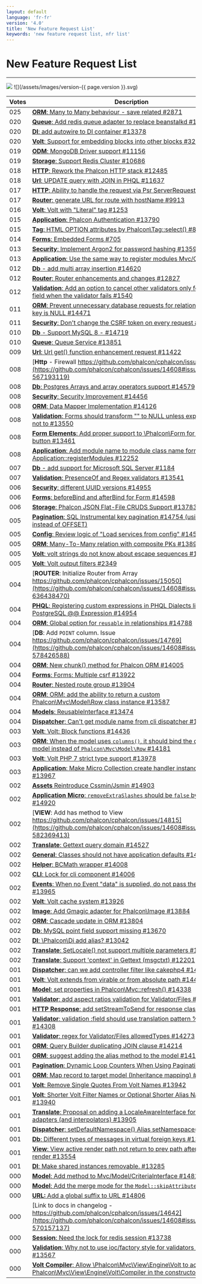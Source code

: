 ```yaml
---
layout: default
language: 'fr-fr'
version: '4.0'
title: 'New Feature Request List'
keywords: 'new feature request list, nfr list'
---
```


# New Feature Request List
- - -
![](/assets/images/document-status-stable-success.svg) ![](/assets/images/version-{{ page.version }}.svg)



| Votes  | Description             |
|--------|-------------------------|
| 025 | [**ORM**: Many to Many behaviour - save related #2871](https://github.com/phalcon/cphalcon/issues/14608#issuecomment-563456526) |
| 020 | [**Queue**: Add redis queue adapter to replace beanstalkd #13385](https://github.com/phalcon/cphalcon/issues/14608#issuecomment-563462564) |
| 020 | [**DI**: add autowire to DI container #13378](https://github.com/phalcon/cphalcon/issues/14608#issuecomment-563462162) |
| 020 | [**Volt**: Support for embedding blocks into other blocks #329](https://github.com/phalcon/cphalcon/issues/14608#issuecomment-563450829) |
| 019 | [**ODM**: MongoDB Driver support #11156 ](https://github.com/phalcon/cphalcon/issues/14608#issuecomment-563457909) |
| 019 | [**Storage**: Support Redis Cluster #10686](https://github.com/phalcon/cphalcon/issues/14608#issuecomment-563457535) |
| 018 | [**HTTP**: Rework the Phalcon HTTP stack #12485](https://github.com/phalcon/cphalcon/issues/14608#issuecomment-563460592) |
| 018 | [**Url**: UPDATE query with JOIN in PHQL #11637](https://github.com/phalcon/cphalcon/issues/14608#issuecomment-563458814) |
| 017 | [**HTTP**: Ability to handle the request via Psr ServerRequest #14390](https://github.com/phalcon/cphalcon/issues/14608#issuecomment-563472103) |
| 017 | [**Router**: generate URL for route with hostName #9913](https://github.com/phalcon/cphalcon/issues/14608#issuecomment-563457193) |
| 016 | [**Volt**: Volt with "Literal" tag #1253](https://github.com/phalcon/cphalcon/issues/14608#issuecomment-563454743) |
| 015 | [**Application**: Phalcon Authentication #13790](https://github.com/phalcon/cphalcon/issues/14608#issuecomment-563465535) |
| 015 | [**Tag**: HTML OPTION attributes by Phalcon\Tag::select() #899](https://github.com/phalcon/cphalcon/issues/14608#issuecomment-563454571) |
| 014 | [**Forms**: Embedded Forms #705](https://github.com/phalcon/cphalcon/issues/14608#issuecomment-563454291) |
| 013 | [**Security**: Implement Argon2 for password hashing #13596](https://github.com/phalcon/cphalcon/issues/14608#issuecomment-563464503) |
| 013 | [**Application**: Use the same way to register modules Mvc/Cli/Micro](https://github.com/phalcon/cphalcon/issues/14608#issuecomment-563460232) |
| 012 | [**Db** - add multi array insertion #14620](https://github.com/phalcon/cphalcon/issues/14608#issuecomment-565614245) |
| 012 | [**Router**: Router enhancements and changes #12827](https://github.com/phalcon/cphalcon/issues/14608#issuecomment-563460975) |
| 012 | [**Validation**: Add an option to cancel other validators only for the same field when the validator fails #1540](https://github.com/phalcon/cphalcon/issues/14608#issuecomment-563455315) |
| 011 | [**ORM**: Prevent unnecessary database requests for relationships where key is NULL #14471](https://github.com/phalcon/cphalcon/issues/14608#issuecomment-563473074) |
| 011 | [**Security**: Don't change the CSRF token on every request #14413](https://github.com/phalcon/cphalcon/issues/14608#issuecomment-563472592) |
| 010 | [**Db** - Support MySQL 8 - #14719 ](https://github.com/phalcon/cphalcon/issues/14608#issuecomment-575210064) |
| 010 | [**Queue**: Queue Service #13851](https://github.com/phalcon/cphalcon/issues/14608#issuecomment-563466492) |
| 009 | [**Url**: Url get() function enhancement request #11422](https://github.com/phalcon/cphalcon/issues/14608#issuecomment-563458598) |
| 008 | [**Http** - Firewall https://github.com/phalcon/cphalcon/issues/11389](https://github.com/phalcon/cphalcon/issues/14608#issuecomment-567193119) |
| 008 | [**Db**: Postgres Arrays and array operators support #14579](https://github.com/phalcon/cphalcon/issues/14608#issuecomment-563474058) |
| 008 | [**Security**: Security Improvement #14456](https://github.com/phalcon/cphalcon/issues/14608#issuecomment-563472866) |
| 008 | [**ORM**: Data Mapper Implementation #14126](https://github.com/phalcon/cphalcon/issues/14608#issuecomment-563470384) |
| 008 | [**Validation**: Forms should transform "" to NULL unless explicitly told not to #13550](https://github.com/phalcon/cphalcon/issues/14608#issuecomment-563463763) |
| 008 | [**Form Elements**: Add proper support to \Phalcon\Form for Radio button #13461](https://github.com/phalcon/cphalcon/issues/14608#issuecomment-563462831) |
| 008 | [**Application**: Add module name to module class name format in Application::registerModules #12252](https://github.com/phalcon/cphalcon/issues/14608#issuecomment-563459928) |
| 007 | [**Db** - add support for Microsoft SQL Server #1184](https://github.com/phalcon/cphalcon/issues/14608#issuecomment-564031896) |
| 007 | [**Validation**: PresenceOf and Regex validators #13541](https://github.com/phalcon/cphalcon/issues/14608#issuecomment-563463446) |
| 006 | [**Security**: different UUID versions #14955](https://github.com/phalcon/cphalcon/issues/14608#issuecomment-618686517) |
| 006 | [**Forms**: beforeBind and afterBind for Form #14598](https://github.com/phalcon/cphalcon/issues/14608#issuecomment-563474183) |
| 006 | [**Storage**: Phalcon JSON Flat-File CRUDS Support #13783](https://github.com/phalcon/cphalcon/issues/14608#issuecomment-563465319) |
| 005 | [**Pagination**: SQL Instrumental key pagination #14754 (using LIMIT instead of OFFSET)](https://github.com/phalcon/cphalcon/issues/14608#issuecomment-577485346) |
| 005 | [**Config**: Review logic of "Load services from config" #14564](https://github.com/phalcon/cphalcon/issues/14608#issuecomment-563473911) |
| 005 | [**ORM**: Many-To-Many relation with composite PKs #13890](https://github.com/phalcon/cphalcon/issues/14608#issuecomment-563467094) |
| 005 | [**Volt**: volt strings do not know about escape sequences #12888](https://github.com/phalcon/cphalcon/issues/14608#issuecomment-563461156) |
| 005 | [**Volt**: Volt output filters #2349](https://github.com/phalcon/cphalcon/issues/14608#issuecomment-563455702) |
| 004 | [**ROUTER**: Initialize Router from Array https://github.com/phalcon/cphalcon/issues/15050](https://github.com/phalcon/cphalcon/issues/14608#issuecomment-636438470) |
| 004 | [**PHQL**: Registering custom expressions in PHQL Dialects like PostgreSQL @@ Expression #14954](https://github.com/phalcon/cphalcon/issues/14608#issuecomment-618686731) |
| 004 | [**ORM**: Global option for `reusable` in relationships #14788  ](https://github.com/phalcon/cphalcon/issues/14608#issuecomment-580074598) |
| 004 | [**DB**: Add `POINT` column. Issue https://github.com/phalcon/cphalcon/issues/14769](https://github.com/phalcon/cphalcon/issues/14608#issuecomment-578426588) |
| 004 | [**ORM**: New chunk() method for Phalcon ORM #14005](https://github.com/phalcon/cphalcon/issues/14608#issuecomment-563469164) |
| 004 | [**Forms**: Forms: Multiple csrf #13922](https://github.com/phalcon/cphalcon/issues/14608#issuecomment-563467909) |
| 004 | [**Router**: Nested route group #13904](https://github.com/phalcon/cphalcon/issues/14608#issuecomment-563467331) |
| 004 | [**ORM**: ORM: add the ability to return a custom Phalcon\Mvc\Model\Row class instance #13587](https://github.com/phalcon/cphalcon/issues/14608#issuecomment-563464329) |
| 004 | [**Models**: ReusableInterface #13474](https://github.com/phalcon/cphalcon/issues/14608#issuecomment-563463272) |
| 004 | [**Dispatcher**: Can't get module name from cli dispatcher #13229](https://github.com/phalcon/cphalcon/issues/14608#issuecomment-563461811) |
| 003 | [**Volt**: Volt: Block functions #14436](https://github.com/phalcon/cphalcon/issues/14608#issuecomment-563472761) |
| 003 | [**ORM**: When the model uses `columns()`, it should bind the original model instead of `Phalcon\Mvc\Model\Row` #14181](https://github.com/phalcon/cphalcon/issues/14608#issuecomment-563470662) |
| 003 | [**Volt**: Volt PHP 7 strict type support #13978](https://github.com/phalcon/cphalcon/issues/14608#issuecomment-563468935) |
| 003 | [**Application**: Make Micro Collection create handler instance with DI #13967](https://github.com/phalcon/cphalcon/issues/14608#issuecomment-563468734) |
| 002 | [**Assets** Reintroduce Cssmin/Jsmin #14903](https://github.com/phalcon/cphalcon/issues/14608#issuecomment-612258064) |
| 002 | [**Application Micro**: `removeExtraSlashes` should be `false` by default  #14920  ](https://github.com/phalcon/cphalcon/issues/14608#issuecomment-612254092) |
| 002 | [**VIEW**: Add has method to View https://github.com/phalcon/cphalcon/issues/14815](https://github.com/phalcon/cphalcon/issues/14608#issuecomment-582369413) |
| 002 | [**Translate**: Gettext query domain #14527](https://github.com/phalcon/cphalcon/issues/14608#issuecomment-563473701) |
| 002 | [**General**: Classes should not have application defaults #14412](https://github.com/phalcon/cphalcon/issues/14608#issuecomment-563472373) |
| 002 | [**Helper**: BCMath wrapper #14008](https://github.com/phalcon/cphalcon/issues/14608#issuecomment-563469554) |
| 002 | [**CLI**: Lock for cli component #14006](https://github.com/phalcon/cphalcon/issues/14608#issuecomment-563469269) |
| 002 | [**Events**: When no Event "data" is supplied, do not pass the parameter #13965](https://github.com/phalcon/cphalcon/issues/14608#issuecomment-563468580) |
| 002 | [**Volt**: Volt cache system #13926](https://github.com/phalcon/cphalcon/issues/14608#issuecomment-563468064) |
| 002 | [**Image**: Add Gmagic adapter for Phalcon\Image #13884](https://github.com/phalcon/cphalcon/issues/14608#issuecomment-563466912) |
| 002 | [**ORM**: Cascade update in ORM #13804](https://github.com/phalcon/cphalcon/issues/14608#issuecomment-563465830) |
| 002 | [**Db**: MySQL point field support missing #13670](https://github.com/phalcon/cphalcon/issues/14608#issuecomment-563464733) |
| 002 | [**DI**: \Phalcon\Di add alias? #13042](https://github.com/phalcon/cphalcon/issues/14608#issuecomment-563461382) |
| 002 | [**Translate**: SetLocale() not support multiple parameters #12202](https://github.com/phalcon/cphalcon/issues/14608#issuecomment-563459713) |
| 002 | [**Translate**: Support 'context' in Gettext (msgctxt) #12201](https://github.com/phalcon/cphalcon/issues/14608#issuecomment-563459537) |
| 001 | [**Dispatcher**: can we add controller filter like cakephp4 #14902](https://github.com/phalcon/cphalcon/issues/14608#issuecomment-612260608) |
| 001 | [**Volt**: Volt extends from virable or from absolute path #14411](https://github.com/phalcon/cphalcon/issues/14608#issuecomment-563472223) |
| 001 | [**Model**: set properties in Phalcon\Mvc::refresh() #14338](https://github.com/phalcon/cphalcon/issues/14608#issuecomment-563471609) |
| 001 | [**Validator**: add aspect ratios validation for Validator/Files #14327](https://github.com/phalcon/cphalcon/issues/14608#issuecomment-563471422) |
| 001 | [**HTTP Response**: add setStreamToSend for response class #14309](https://github.com/phalcon/cphalcon/issues/14608#issuecomment-563471281) |
| 001 | [**Validator**: validation :field should use translation pattern %field% #14308](https://github.com/phalcon/cphalcon/issues/14608#issuecomment-563471140) |
| 001 | [**Validator**: regex for Validator/Files allowedTypes #14273](https://github.com/phalcon/cphalcon/issues/14608#issuecomment-563471018) |
| 001 | [**ORM**: Query Builder duplicating JOIN clause #14214](https://github.com/phalcon/cphalcon/issues/14608#issuecomment-563470840) |
| 001 | [**ORM**: suggest adding the alias method to the model #14185](https://github.com/phalcon/cphalcon/issues/14608#issuecomment-563470748) |
| 001 | [**Pagination**: Dynamic Loop Counters When Using Pagination #14046](https://github.com/phalcon/cphalcon/issues/14608#issuecomment-563469839) |
| 001 | [**ORM**: Map record to target model (Inheritance mapping) #14007](https://github.com/phalcon/cphalcon/issues/14608#issuecomment-563469360) |
| 001 | [**Volt**: Remove Single Quotes From Volt Names #13942](https://github.com/phalcon/cphalcon/issues/14608#issuecomment-563468440) |
| 001 | [**Volt**: Shorter Volt Filter Names or Optional Shorter Alias Names #13940](https://github.com/phalcon/cphalcon/issues/14608#issuecomment-563468162) |
| 001 | [**Translate**: Proposal on adding a LocaleAwareInterface for Translate adapters (and interpolators) #13905](https://github.com/phalcon/cphalcon/issues/14608#issuecomment-563467599) |
| 001 | [**Dispatcher**: setDefaultNamespace() Alias setNamespace() #13814](https://github.com/phalcon/cphalcon/issues/14608#issuecomment-563466372) |
| 001 | [**Db**: Different types of messages in virtual foreign keys #13801](https://github.com/phalcon/cphalcon/issues/14608#issuecomment-563465704) |
| 001 | [**View**: View active render path not return to prev path after partial render #13554](https://github.com/phalcon/cphalcon/issues/14608#issuecomment-563463890) |
| 001 | [**DI**: Make shared instances removable. #13285](https://github.com/phalcon/cphalcon/issues/14608#issuecomment-563461980) |
| 000 | [**Model**: Add method to Mvc/Model/CriteriaInterface #14818](https://github.com/phalcon/cphalcon/issues/14608#issuecomment-612263365) |
| 000 | [**Model**: Add the merge mode for the `Model::skipAttributes()` #14934](https://github.com/phalcon/cphalcon/issues/14608#issuecomment-612256783) |
| 000 | [**URL:** Add a global suffix to URL #14806](https://github.com/phalcon/cphalcon/issues/14608#issuecomment-581779401) |
| 000 | [Link to docs in changelog -  https://github.com/phalcon/cphalcon/issues/14642](https://github.com/phalcon/cphalcon/issues/14608#issuecomment-570157137) |
| 000 | [**Session**: Need the lock for redis session #13738](https://github.com/phalcon/cphalcon/issues/14608#issuecomment-563464989) |
| 000 | [**Validation**: Why not to use ioc/factory style for validators like filters? #13567](https://github.com/phalcon/cphalcon/issues/14608#issuecomment-563464179) |
| 000 | [**Volt Compiler**: Allow \Phalcon\Mvc\View\Engine\Volt to accept Phalcon\Mvc\View\Engine\Volt\Compiler in the constructor #2700](https://github.com/phalcon/cphalcon/issues/14608#issuecomment-563456153) |

